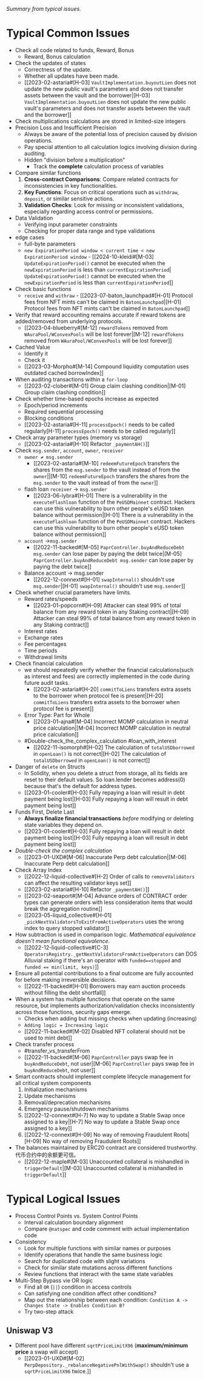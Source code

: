 *Summary from typical issues.*
# Typical Common Issues

- Check all code related to funds, Reward, Bonus
	- Reward, Bonus calculation 
- Check the updates of states  
	- Correctness of the update.
	- Whether all updates have been made.
	- [[2023-02-astaria#[H-03] `VaultImplementation.buyoutLien` does not update the new public vault's parameters and does not transfer assets between the vault and the borrower|[H-03] `VaultImplementation.buyoutLien` does not update the new public vault's parameters and does not transfer assets between the vault and the borrower]]
- Check multiplications calculations are stored in limited-size integers
- Precision Loss and  Insufficient Precision
	- Always be aware of the potential loss of precision caused by division operations.
	- Pay special attention to all calculation logics involving division during auditing.
	- Hidden "division before a multiplication"
		- Track the **complete** calculation process of variables
- Compare similar functions
	1. **Cross-contract Comparisons**: Compare related contracts for inconsistencies in key functionalities.
	2. **Key Functions**: Focus on critical operations such as `withdraw`, `deposit`, or similar sensitive actions.
	3. **Validation Checks**: Look for missing or inconsistent validations, especially regarding access control or permissions.
- Data Validation 
	- Verifying input parameter constraints
	- Checking for proper data range and type validations
- edge cases
	- full-byte parameters
	- `new ExpirationPeriod window < current time < new ExpirationPeriod window`  - [[2024-10-kleidi#[M-03] `UpdateExpirationPeriod()` cannot be executed when the `newExpirationPeriod` is less than `currentExpirationPeriod`| `UpdateExpirationPeriod()` cannot be executed when the `newExpirationPeriod` is less than `currentExpirationPeriod`]]
- Check basic functions
	- `receive` and `withraw` - [[2023-07-baton_launchpad#[H-01] Protocol fees from NFT mints can't be claimed in `BatonLaunchpad`|[H-01] Protocol fees from NFT mints can't be claimed in `BatonLaunchpad`]]
- Verify that reward accounting remains accurate if reward tokens are added/removed from underlying protocols.
	- [[2023-04-blueberry#[M-12] `rewardTokens` removed from `WAuraPool/WConvexPools` will be lost forever|[M-12] `rewardTokens` removed from `WAuraPool/WConvexPools` will be lost forever]]
- Cached Value
	- Identify it
	- Check it
	- [[2023-03-Morpho#[M-14] Compound liquidity computation uses outdated cached borrowIndex]]
- When auditing transactions within a `for-loop`
	- [[2023-02-clober#[M-01] Group claim clashing condition|[M-01] Group claim clashing condition]]
- Check whether time-based epochs increase as expected
	- Epoch/period increments
	- Required sequential processing
	- Blocking conditions
	- [[2023-02-astaria#[H-11] `processEpoch()` needs to be called regularly[H-11] `processEpoch()` needs to be called regularly]]
- Check array parameter types (memory vs storage)
	- [[2023-02-astaria#[H-10] Refactor `_paymentAH()`]]
- Check  `msg.sender`, `account`, `owner`, `receiver`
	- `owner ≠ msg.sender`
		- [[2023-02-astaria#[M-10] `redeemFutureEpoch` transfers the shares from the `msg.sender` to the vault instead of from the `owner`||[M-10] `redeemFutureEpoch` transfers the shares from the `msg.sender` to the vault instead of from the `owner`]]
	- flash loan `receiver` -> `msg.sender`
		- [[2023-06-lybra#[H-01] There is a vulnerability in the `executeFlashloan` function of the `PeUSDMainnet` contract. Hackers can use this vulnerability to burn other people's eUSD token balance without permission|[H-01] There is a vulnerability in the `executeFlashloan` function of the `PeUSDMainnet` contract. Hackers can use this vulnerability to burn other people's eUSD token balance without permission]]
	- `account` ->`msg.sender`
		- [[2022-11-backed#[M-05] `PaprController.buyAndReduceDebt msg.sender` can lose paper by paying the debt twice|[M-05] `PaprController.buyAndReduceDebt msg.sender` can lose paper by paying the debt twice]]
	- Balance account -> msg.sender
		- [[2022-12-connext#[H-01] `swapInternal()` shouldn't use `msg.sender`|[H-01] `swapInternal()` shouldn't use `msg.sender`]]
- Check whether crucial parameters have limits.
	- Reward rates/speeds
		- [[2023-01-popcorn#[H-09] Attacker can steal 99% of total balance from any reward token in any Staking contract|[H-09] Attacker can steal 99% of total balance from any reward token in any Staking contract]]
	- Interest rates
	- Exchange rates
	- Fee percentages
	- Time periods
	- Withdrawal limits
- Check financial calculation 
	- we should repeatedly verify whether the financial calculations(such as interest and fees) are correctly implemented in the code during future audit tasks.
		- [[2023-02-astaria#[H-20] `commitToLiens` transfers extra assets to the borrower when protocol fee is present|[H-20] `commitToLiens` transfers extra assets to the borrower when protocol fee is present]]
	- Error Type: Part for Whole
		- [[2023-01-ajna#[M-04] Incorrect MOMP calculation in neutral price calculation|[M-04] Incorrect MOMP calculation in neutral price calculation]]
	- #Double-check_the_complex_calculation #loan_with_interest
		- [[2022-11-isomorph#[H-02] The calculation of `totalUSDborrowed` in `openLoan()` is not correct|[H-02] The calculation of `totalUSDborrowed` in `openLoan()` is not correct]]
- Danger of `delete` on Structs
	- In Solidity, when you delete a struct from storage, all its fields are reset to their default values. So loan.lender becomes address(0) because that's the default for address types.
	- [[2023-01-cooler#[H-03] Fully repaying a loan will result in debt payment being lost|[H-03] Fully repaying a loan will result in debt payment being lost]]
- Funds First, Delete Last
	- **Always finalize financial transactions** _before_ modifying or deleting state variables they depend on.
	- [[2023-01-cooler#[H-03] Fully repaying a loan will result in debt payment being lost|[H-03] Fully repaying a loan will result in debt payment being lost]]
- *Double-check the complex calculation*
	- [[2023-01-UXD#[M-06] Inaccurate Perp debt calculation|[M-06] Inaccurate Perp debt calculation]]
- Check Array Index
	- [[2022-12-liquid-collective#[H-2] Order of calls to `removeValidators` can affect the resulting validator keys set]]
	- [[2023-02-astaria#[H-10] Refactor `_paymentAH()`]]
	- [[2023-02-seaport#[M-04] Advance orders of CONTRACT order types can generate orders with less consideration items that would break the aggregation routine]]
	- [[2023-05-liquid_collective#[H-01] `_pickNextValidatorsToExitFromActiveOperators` uses the wrong index to query stopped validator]]
- How subtraction is used in comparison logic.
	*Mathematical equivalence doesn't mean functional equivalence.*
	- [[2022-12-liquid-collective#[C-3] `OperatorsRegistry._getNextValidatorsFromActiveOperators` can DOS Alluvial staking if there's an operator with `funded==stopped` and `funded == min(limit, keys)`]]
- Ensure all potential contributions to a final outcome are fully accounted for before making irreversible decisions.
	- [[2022-11-backed#[H-01] Borrowers may earn auction proceeds without filling the debt shortfall]]
- When a system has multiple functions that operate on the same resource, but implements authorization/validation checks inconsistently across those functions, security gaps emerge.
	- Checks when adding but missing checks when updating (increasing)
	- `Adding logic = Increasing logic`
	- [[2022-11-backed#[M-02] Disabled NFT collateral should not be used to mint debt]]
- Check transfer process
	- #transfer_vs_transferFrom 
	- [[2022-11-backed#[M-06] `PaprController` pays swap fee in `buyAndReduceDebt`, not user|[M-06] `PaprController` pays swap fee in `buyAndReduceDebt`, not user]]
- Smart contracts should implement complete lifecycle management for all critical system components
	1. Initialization mechanisms
	2. Update mechanisms
	3. Removal/deprecation mechanisms
	4. Emergency pause/shutdown mechanisms
	5. [[2022-12-connext#[H-7] No way to update a Stable Swap once assigned to a key|[H-7] No way to update a Stable Swap once assigned to a key]]
	6. [[2022-12-connext#[H-09] No way of removing Fraudulent Roots|[H-09] No way of removing Fraudulent Roots]]
- The balances maintained by ERC20 contract are considered trustworthy. 代币合约中的余额更可信。
	- [[2022-12-maple#[M-03] Unaccounted collateral is mishandled in `triggerDefault`|[M-03] Unaccounted collateral is mishandled in `triggerDefault`]]
# Typical Logical Issues

- Process Control Points vs. System Control Points
	- Interval calculation boundary alignment
	- Compare `@natspec` and code comment with actual implementation code
- Consistency
	- Look for multiple functions with similar names or purposes
    - Identify operations that handle the same business logic
    - Search for duplicated code with slight variations
    - Check for similar state mutations across different functions
    - Review functions that interact with the same state variables
- Multi-Step Bypass vie OR logic
	- Find all `OR` (`||`) condition in access controls
	- Can satisfying one condition affect other conditions?
	- Map out the relationship between each condition: `Condition A -> Changes State -> Enables Condition B?`
	- Try two-step attack

## Uniswap V3

- Different pool have different `sqrtPriceLimitX96` (**maximum/minimum price** a swap will accept)
	- [[2023-01-UXD#[M-02] `PerpDepository._rebalanceNegativePnlWithSwap()` shouldn't use a `sqrtPriceLimitX96` twice.]]